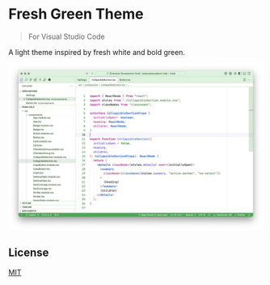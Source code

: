 # Fresh Green Theme

> For Visual Studio Code

A light theme inspired by fresh white and bold green.

![](img/screenshot.webp)

## License

[MIT](LICENSE)
